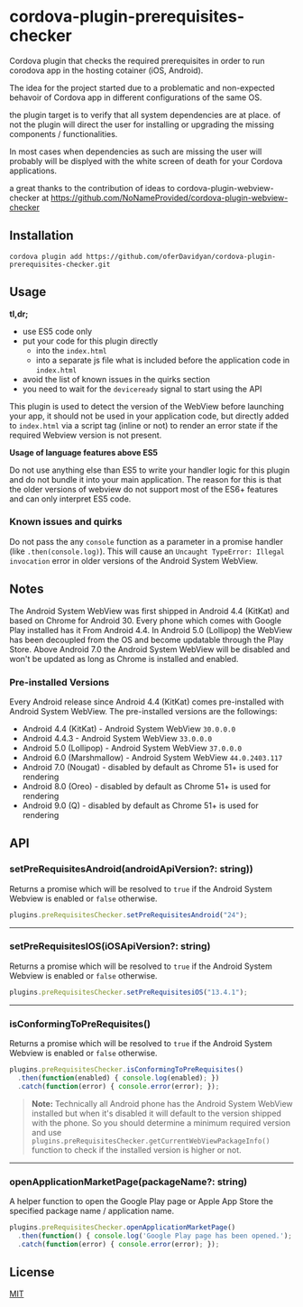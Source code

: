 # cordova-plugin-prerequisites-checker

Cordova plugin that checks the required prerequisites in order to run corodova app in the hosting cotainer (iOS, Android).

The idea for the project started due to a problematic and non-expected behavoir of Cordova app in different configurations of the same OS.

the plugin target is to verify that all system dependencies are at place.
of not the plugin will direct the user for installing or upgrading the missing components / functionalities.

In most cases when dependencies as such are missing the user will probably will be displyed with the white screen of death for your Cordova applications. 

a great thanks to the contribution of ideas to cordova-plugin-webview-checker at https://github.com/NoNameProvided/cordova-plugin-webview-checker

## Installation

```
cordova plugin add https://github.com/oferDavidyan/cordova-plugin-prerequisites-checker.git
```

## Usage

**tl,dr;**

- use ES5 code only
- put your code for this plugin directly 
  - into the `index.html`
  - into a separate js file what is included before the application code in `index.html`  
- avoid the list of known issues in the quirks section
- you need to wait for the `deviceready` signal to start using the API

This plugin is used to detect the version of the WebView before launching your app, it should not be used in your application code, but directly added to `index.html` via a script tag (inline or not) to render an error state if the required Webview version is not present.

**Usage of language features above ES5**

Do not use anything else than ES5 to write your handler logic for this plugin and do not bundle it into your main application. The reason for this is that the older versions of webview do not support most of the ES6+ features and can only interpret ES5 code.

### Known issues and quirks

Do not pass the any `console` function as a parameter in a promise handler (like `.then(console.log)`). This will cause an `Uncaught TypeError: Illegal invocation` error in older versions of the Android System WebView.

## Notes

The Android System WebView was first shipped in Android 4.4 (KitKat) and based on Chrome for Android 30. Every phone which comes with Google Play installed has it From Android 4.4. In Android 5.0 (Lollipop) the WebView has been decoupled from the OS and become updatable through the Play Store. Above Android 7.0 the Android System WebView will be disabled and won't be updated as long as Chrome is installed and enabled.

### Pre-installed Versions


Every Android release since Android 4.4 (KitKat) comes pre-installed with Android System WebView. The pre-installed versions are the followings:

- Android 4.4 (KitKat) - Android System WebView `30.0.0.0`
- Android 4.4.3 - Android System WebView `33.0.0.0`
- Android 5.0 (Lollipop) - Android System WebView `37.0.0.0`
- Android 6.0 (Marshmallow) - Android System WebView `44.0.2403.117`
- Android 7.0 (Nougat) - disabled by default as Chrome 51+ is used for rendering
- Android 8.0 (Oreo) - disabled by default as Chrome 51+ is used for rendering
- Android 9.0 (Q) - disabled by default as Chrome 51+ is used for rendering


## API


### setPreRequisitesAndroid(androidApiVersion?: string))

Returns a promise which will be resolved to `true` if the Android System Webview is enabled or `false` otherwise.

```js
plugins.preRequisitesChecker.setPreRequisitesAndroid("24");
```

--- 


### setPreRequisitesIOS(iOSApiVersion?: string)

Returns a promise which will be resolved to `true` if the Android System Webview is enabled or `false` otherwise.

```js
plugins.preRequisitesChecker.setPreRequisitesiOS("13.4.1");
```
--- 




### isConformingToPreRequisites()

Returns a promise which will be resolved to `true` if the Android System Webview is enabled or `false` otherwise.

```js
plugins.preRequisitesChecker.isConformingToPreRequisites()
  .then(function(enabled) { console.log(enabled); })
  .catch(function(error) { console.error(error); });
```

> **Note:** Technically all Android phone has the Android System WebView installed but when it's disabled it will default to the version shipped with the phone. So you should determine a minimum required version and use `plugins.preRequisitesChecker.getCurrentWebViewPackageInfo()` function to check if the installed version is higher or not.

--- 


### openApplicationMarketPage(packageName?: string)

A helper function to open the Google Play page or Apple App Store the specified package name / application name.

```js
plugins.preRequisitesChecker.openApplicationMarketPage()
  .then(function() { console.log('Google Play page has been opened.'); })
  .catch(function(error) { console.error(error); });
```

## License

[MIT](./LICENSE)

[npm-package-url]: https://www.npmjs.com/package/cordova-plugin-prerequisites-checker